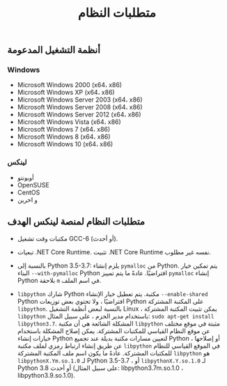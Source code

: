 ﻿---
title: متطلبات النظام
second_title: Aspose.Finance for Python via .NET
type: docs
weight: 50
url: /ar/python-net/system-requirements/
description:  تعرف على متطلبات النظام لـ Python Finance Library API
---
## **أنظمة التشغيل المدعومة**
### **Windows**
- Microsoft Windows 2000 (x64، x86)
- Microsoft Windows XP (x64، x86)
- Microsoft Windows Server 2003 (x64، x86)
- Microsoft Windows Server 2008 (x64، x86)
- Microsoft Windows Server 2012 (x64، x86)
- Microsoft Windows Vista (x64، x86)
- Microsoft Windows 7 (x64، x86)
- Microsoft Windows 8 (x64، x86)
- Microsoft Windows 10 (x64، x86)
### **لينكس**
- أوبونتو
- OpenSUSE
- CentOS
- و اخرين

## متطلبات النظام لمنصة لينكس الهدف

- مكتبات وقت تشغيل GCC-6 (أو أحدث).

- تبعيات .NET Core Runtime. تثبيت .NET Core Runtime نفسه غير مطلوب.

- بالنسبة إلى Python 3.5-3.7: يلزم إنشاء `pymalloc` من Python. يتم تمكين خيار البناء `--with-pymalloc` Python افتراضيًا. عادةً ما يتم تمييز `pymalloc` إنشاء Python بلاحقة `m` في اسم الملف.

- `libpython` شارك Python مكتبة. يتم تعطيل خيار الإنشاء `--enable-shared` Python افتراضيًا ، ولا تحتوي بعض توزيعات Python على المكتبة المشتركة `libpython`. بالنسبة لبعض أنظمة التشغيل Linux ، يمكن تثبيت المكتبة المشتركة `libpython` باستخدام مدير الحزم ، على سبيل المثال: `sudo apt-get install libpython3.7`. المشكلة الشائعة هي أن مكتبة `libpython` مثبتة في موقع مختلف عن موقع النظام القياسي للمكتبات المشتركة. يمكن إصلاح المشكلة باستخدام خيارات إنشاء Python لتعيين مسارات مكتبة بديلة عند تجميع Python ، أو إصلاحها عن طريق إنشاء ارتباط رمزي لملف مكتبة `libpython` في الموقع القياسي للنظام للمكتبات المشتركة. عادةً ما يكون اسم ملف المكتبة المشتركة `libpython` هو `libpythonX.Ym.so.1.0` لـ Python 3.5-3.7 ، أو `libpythonX.Y.so.1.0` لـ Python 3.8 أو أحدث (على سبيل المثال: libpython3.7m.so.1.0 ، libpython3.9.so.1.0).
